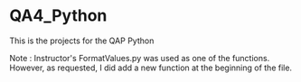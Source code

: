 # QA4_Python
This is the projects for the QAP Python 

Note : Instructor's FormatValues.py was used as one of the functions.  However, as requested, I did add a new function at the beginning of the file.

